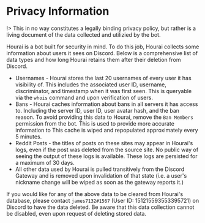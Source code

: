 # Privacy Information

!> This in no way constitutes a legally binding privacy policy, but rather is a
living document of the data collected and utilizied by the bot.

Hourai is a bot built for security in mind. To do this job, Hourai collects some
information about users it sees on Discord. Below is a comprehensive list of
data types and how long Hourai retains them after their deletion from Discord.

- Usernames - Hourai stores the last 20 usernames of every user it has
  visibility of. This includes the associated user ID, username, discriminator,
  and timestamp when it was first seen. This is queryable via the `whois`
  command and upon verification of users.
- Bans - Hourai caches information about bans in all servers it has access to.
  Including the server ID, user ID, user avatar hash, and the ban reason. To
  avoid providing this data to Hourai, remove the `Ban Members` permission from
  the bot. This is used to provide more accurate information to This cache is
  wiped and repopulated approximately every 5 minutes.
- Reddit Posts - the titles of posts on these sites may appear in Hourai's logs,
  even if the post was deleted from the source site. No public way of seeing the
  output of these logs is available. These logs are persisted for a maximum of
  30 days.
- All other data used by Hourai is pulled transitively from the Discord Gateway
  and is removed upon invalidation of that state (i.e. a user's nickname change
  will be wiped as soon as the gateway reports it.)

If you would like for any of the above data to be cleared from Hourai's
database, please contact `james7132#1567` (User ID: 151215593553395721) on
Discord to have the data deleted. Be aware that this data collection cannot be
disabled, even upon request of deleting stored data.
